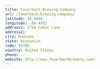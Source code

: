 ```yaml
---
title: Fauerbach Brewing Company
url: /fauerbach-brewing-company/
latitude: 43.0844
longitude: -89.4761
address1: 1714 Camus Lane
address2: 
city: Madison
state: Wisconsin
code: 53705
country: United States
phone: 
website: http://www.fauerbachbrewery.com/
---
```



